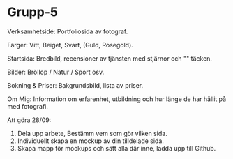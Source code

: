 # Grupp-5
Verksamhetsidé:
Portfoliosida av fotograf.

Färger: Vitt, Beiget, Svart, (Guld, Rosegold).

Startsida: Bredbild, recensioner av tjänsten med stjärnor och "" täcken. 

Bilder: Bröllop / Natur / Sport osv.

Bokning & Priser: Bakgrundsbild, lista av priser.

Om Mig: Information om erfarenhet, utbildning och hur länge de har hållit på med fotografi. 

Att göra 28/09: 
1. Dela upp arbete, Bestämm vem som gör vilken sida.
2. Individuellt skapa en mockup av din tilldelade sida.
3. Skapa mapp för mockups och sätt alla där inne, ladda upp till Github.